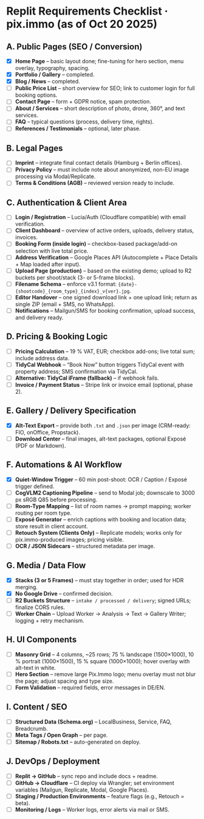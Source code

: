 # Replit Requirements Checklist · pix.immo (as of Oct 20 2025)

## A. Public Pages (SEO / Conversion)
- [x] **Home Page** – basic layout done; fine-tuning for hero section, menu overlay, typography, spacing.
- [x] **Portfolio / Gallery** – completed.
- [x] **Blog / News** – completed.
- [ ] **Public Price List** – short overview for SEO; link to customer login for full booking options.
- [ ] **Contact Page** – form + GDPR notice, spam protection.
- [ ] **About / Services** – short description of photo, drone, 360°, and text services.
- [ ] **FAQ** – typical questions (process, delivery time, rights).
- [ ] **References / Testimonials** – optional, later phase.

## B. Legal Pages
- [ ] **Imprint** – integrate final contact details (Hamburg + Berlin offices).
- [ ] **Privacy Policy** – must include note about anonymized, non-EU image processing via Modal/Replicate.
- [ ] **Terms & Conditions (AGB)** – reviewed version ready to include.

## C. Authentication & Client Area
- [ ] **Login / Registration** – Lucia/Auth (Cloudflare compatible) with email verification.
- [ ] **Client Dashboard** – overview of active orders, uploads, delivery status, invoices.
- [ ] **Booking Form (inside login)** – checkbox-based package/add-on selection with live total price.
- [ ] **Address Verification** – Google Places API (Autocomplete + Place Details + Map loaded after input).
- [ ] **Upload Page (production)** – based on the existing demo; upload to R2 buckets per shoot/stack (3- or 5-frame blocks).
- [ ] **Filename Schema** – enforce v3.1 format: `{date}-{shootcode}_{room_type}_{index}_v{ver}.jpg`.
- [ ] **Editor Handover** – one signed download link + one upload link; return as single ZIP (email + SMS, no WhatsApp).
- [ ] **Notifications** – Mailgun/SMS for booking confirmation, upload success, and delivery ready.

## D. Pricing & Booking Logic
- [ ] **Pricing Calculation** – 19 % VAT, EUR; checkbox add-ons; live total sum; include address data.
- [ ] **TidyCal Webhook** – “Book Now” button triggers TidyCal event with property address; SMS confirmation via TidyCal.
- [ ] **Alternative: TidyCal iFrame (fallback)** – if webhook fails.
- [ ] **Invoice / Payment Status** – Stripe link or invoice email (optional, phase 2).

## E. Gallery / Delivery Specification
- [x] **Alt-Text Export** – provide both `.txt` and `.json` per image (CRM-ready: FIO, onOffice, Propstack).
- [ ] **Download Center** – final images, alt-text packages, optional Exposé (PDF or Markdown).

## F. Automations & AI Workflow
- [x] **Quiet-Window Trigger** – 60 min post-shoot: OCR / Caption / Exposé trigger defined.
- [ ] **CogVLM2 Captioning Pipeline** – send to Modal job; downscale to 3000 px sRGB Q85 before processing.
- [ ] **Room-Type Mapping** – list of room names → prompt mapping; worker routing per room type.
- [ ] **Exposé Generator** – enrich captions with booking and location data; store result in client account.
- [ ] **Retouch System (Clients Only)** – Replicate models; works only for pix.immo-produced images; pricing visible.
- [ ] **OCR / JSON Sidecars** – structured metadata per image.

## G. Media / Data Flow
- [x] **Stacks (3 or 5 Frames)** – must stay together in order; used for HDR merging.
- [x] **No Google Drive** – confirmed decision.
- [ ] **R2 Buckets Structure** – `intake / processed / delivery`; signed URLs; finalize CORS rules.
- [ ] **Worker Chain** – Upload Worker → Analysis → Text → Gallery Writer; logging + retry mechanism.

## H. UI Components
- [ ] **Masonry Grid** – 4 columns, ~25 rows; 75 % landscape (1500×1000), 10 % portrait (1000×1500), 15 % square (1000×1000); hover overlay with alt-text in white.
- [ ] **Hero Section** – remove large Pix.Immo logo; menu overlay must not blur the page; adjust spacing and type size.
- [ ] **Form Validation** – required fields, error messages in DE/EN.

## I. Content / SEO
- [ ] **Structured Data (Schema.org)** – LocalBusiness, Service, FAQ, Breadcrumb.
- [ ] **Meta Tags / Open Graph** – per page.
- [ ] **Sitemap / Robots.txt** – auto-generated on deploy.

## J. DevOps / Deployment
- [ ] **Replit → GitHub** – sync repo and include docs + readme.
- [ ] **GitHub → Cloudflare** – CI deploy via Wrangler; set environment variables (Mailgun, Replicate, Modal, Google Places).
- [ ] **Staging / Production Environments** – feature flags (e.g., Retouch = beta).
- [ ] **Monitoring / Logs** – Worker logs, error alerts via mail or SMS.
